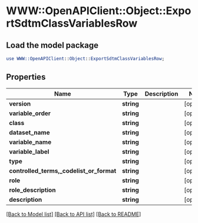# WWW::OpenAPIClient::Object::ExportSdtmClassVariablesRow

## Load the model package
```perl
use WWW::OpenAPIClient::Object::ExportSdtmClassVariablesRow;
```

## Properties
Name | Type | Description | Notes
------------ | ------------- | ------------- | -------------
**version** | **string** |  | [optional] 
**variable_order** | **string** |  | [optional] 
**class** | **string** |  | [optional] 
**dataset_name** | **string** |  | [optional] 
**variable_name** | **string** |  | [optional] 
**variable_label** | **string** |  | [optional] 
**type** | **string** |  | [optional] 
**controlled_terms,_codelist_or_format** | **string** |  | [optional] 
**role** | **string** |  | [optional] 
**role_description** | **string** |  | [optional] 
**description** | **string** |  | [optional] 

[[Back to Model list]](../README.md#documentation-for-models) [[Back to API list]](../README.md#documentation-for-api-endpoints) [[Back to README]](../README.md)


